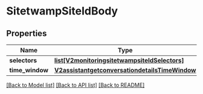 # SitetwampSiteIdBody

## Properties
Name | Type | Description | Notes
------------ | ------------- | ------------- | -------------
**selectors** | [**list[V2monitoringsitetwampsiteIdSelectors]**](V2monitoringsitetwampsiteIdSelectors.md) |  | [optional] 
**time_window** | [**V2assistantgetconversationdetailsTimeWindow**](V2assistantgetconversationdetailsTimeWindow.md) |  | [optional] 

[[Back to Model list]](../README.md#documentation-for-models) [[Back to API list]](../README.md#documentation-for-api-endpoints) [[Back to README]](../README.md)

